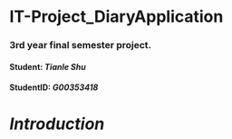 # IT-Project_DiaryApplication
### 3rd year final semester project.
####  Student:   *Tianle Shu* 
####  StudentID: *G00353418*

#  *Introduction*

